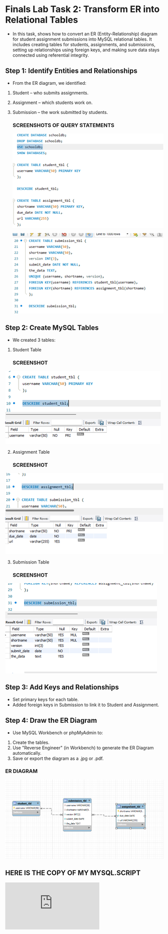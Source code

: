 # Finals Lab Task 2: Transform ER into Relational Tables
- In this task, shows how to convert an ER (Entity-Relationship) diagram for student assignment submissions into MySQL relational tables. It includes creating tables for students, assignments, and submissions, setting up relationships using foreign keys, and making sure data stays connected using referential integrity.
  
## Step 1: Identify Entities and Relationships
- From the ER diagram, we identified:
1. Student – who submits assignments.
2. Assignment – which students work on.
3. Submission – the work submitted by students.
   ### SCREENSHOTS OF QUERY STATEMENTS
   
   ![image alt](https://github.com/natdungca23/EDM-PORTFOLIO/blob/45fbb39346ce5f0a570d27a7cbfe1ac495baf021/Finals%20Task%202/IMAGES/tbl%201%2C%202.png)
   
   ![image alt](https://github.com/natdungca23/EDM-PORTFOLIO/blob/45fbb39346ce5f0a570d27a7cbfe1ac495baf021/Finals%20Task%202/IMAGES/tbl%203.png)
   
## Step 2: Create MySQL Tables
- We created 3 tables:
1. Student Table
   ### SCREENSHOT
![image alt](https://github.com/natdungca23/EDM-PORTFOLIO/blob/39f84821214091af859b832a8896571562a75ba2/Finals%20Task%202/IMAGES/student.png)

2. Assignment Table
   ### SCREENSHOT
![image alt](https://github.com/natdungca23/EDM-PORTFOLIO/blob/39f84821214091af859b832a8896571562a75ba2/Finals%20Task%202/IMAGES/assign.png)

3. Submission Table
   ### SCREENSHOT
![image alt](https://github.com/natdungca23/EDM-PORTFOLIO/blob/39f84821214091af859b832a8896571562a75ba2/Finals%20Task%202/IMAGES/sub.png)

## Step 3: Add Keys and Relationships
* Set primary keys for each table.
* Added foreign keys in Submission to link it to Student and Assignment.

## Step 4: Draw the ER Diagram
- Use MySQL Workbench or phpMyAdmin to:
1. Create the tables.
2. Use "Reverse Engineer" (in Workbench) to generate the ER Diagram automatically.
3. Save or export the diagram as a .jpg or .pdf.

### ER DIAGRAM
![image alt](https://github.com/natdungca23/EDM-PORTFOLIO/blob/39f84821214091af859b832a8896571562a75ba2/Finals%20Task%202/IMAGES/erd.png)

## HERE IS THE COPY OF MY MYSQL.SCRIPT
![mysql_link](https://github.com/natdungca23/EDM-PORTFOLIO/blob/408ad2fc33f21995816f8b99a038bef8947a943f/Finals%20Task%202/IMAGES/final%20lab%20task%202.sql)
